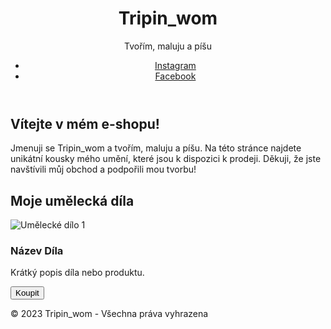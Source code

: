 <html lang="cs">
<head>
    <meta charset="UTF-8">
    <meta name="viewport" content="width=device-width, initial-scale=1.0">
    <title>Tripin_wom - Tvořím, Maluju a Píšu</title>
    <link rel="stylesheet" href="styles.css">
</head>
<body>
    <header>
        <h1>Tripin_wom</h1>
        <p>Tvořím, maluju a píšu</p>
        <nav>
            <ul>
                <li><a href="https://instagram.com/tripin_wom" target="_blank">Instagram</a></li>
                <li><a href="https://facebook.com/tripin_wom" target="_blank">Facebook</a></li>
            </ul>
        </nav>
    </header> 
    <main>
        <section class="intro">
            <h2>Vítejte v mém e-shopu!</h2>
            <p>Jmenuji se Tripin_wom a tvořím, maluju a píšu. Na této stránce najdete unikátní kousky mého umění, které jsou k dispozici k prodeji. Děkuji, že jste navštívili můj obchod a podpořili mou tvorbu!</p>
        </section>
        <section class="products">
            <h2>Moje umělecká díla</h2>
            <div class="product-item">
                <img src="your-image-url.jpg" alt="Umělecké dílo 1">
                <h3>Název Díla</h3>
                <p>Krátký popis díla nebo produktu.</p>
                <button>Koupit</button>
            </div>
        </section>
    </main>
    <footer>
        <p>&copy; 2023 Tripin_wom - Všechna práva vyhrazena</p>
    </footer>
</body>
</html>
